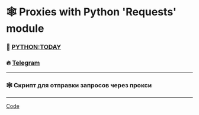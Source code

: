 # 🕸 Proxies with Python 'Requests' module
### 🎥 [PYTHON:TODAY](https://www.youtube.com/c/PythonToday/videos)
### 🔥 [Telegram](https://t.me/python2day)
---
### 🕸 Скрипт для отправки запросов через прокси
---

[Code](https://github.com/pythontoday/requests_plus_proxy/blob/master/main.py)